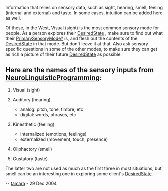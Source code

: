 <div id="wikitext">

<span id="excerpt"></span> Information that relies on sensory data, such
as sight, hearing, smell, feeling (internal and external) and taste. In
some cases, intuition can be added here as well. <span
id="excerptend"></span>

Of these, in the West, Visual (sight) is the most common sensory mode
for people. As a person explores their <span
class="wikiword">[DesiredState](http://wiki.tamouse.org?n=Consulting.DesiredState?action=print)</span>
, make sure to find out what their
[PrimarySensoryMode](http://wiki.tamouse.org?n=Consulting.PrimarySensoryMode?action=edit)[?](http://wiki.tamouse.org?n=Consulting.PrimarySensoryMode?action=edit)
is, and flesh out the contents of the <span
class="wikiword">[DesiredState](http://wiki.tamouse.org?n=Consulting.DesiredState?action=print)</span>
in that mode. But don't leave it at that. Also ask sensory specific
questions in some of the other modes, to make sure they can get as rich
a picture of their future <span
class="wikiword">[DesiredState](http://wiki.tamouse.org?n=Consulting.DesiredState?action=print)</span>
as possible.

<div class="vspace">

</div>

Here are the names of the sensory inputs from <span class="wikiword">[NeuroLinguisticProgramming](http://wiki.tamouse.org?n=Consulting.NeuroLinguisticProgramming?action=print)</span>:
---------------------------------------------------------------------------------------------------------------------------------------------------------------------------------------

1.  Visual (sight)
2.  Auditory (hearing)
    -   analog: pitch, tone, timbre, etc
    -   digital: words, phrases, etc

3.  Kinesthetic (feeling)
    -   internalized (emotions, feelings)
    -   externalized (movement, touch, presence)

4.  Oliphactory (smell)
5.  Gustatory (taste)

The latter two are not used as much as the first three in most
situations, but smell can be an interesting one in exploring some
client's <span
class="wikiword">[DesiredState](http://wiki.tamouse.org?n=Consulting.DesiredState?action=print)</span>.

-- [tamara](http://wiki.tamouse.org?n=Profiles.Tamara?action=print) - 29
Dec 2004

<div class="vspace">

</div>

</div>
